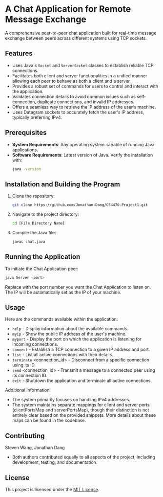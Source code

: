 # A Chat Application for Remote Message Exchange

A comprehensive peer-to-peer chat application built for real-time message exchange between peers across different systems using TCP sockets.

## Features
- Uses Java's `Socket` and `ServerSocket` classes to establish reliable TCP connections.
- Facilitates both client and server functionalities in a unified manner allowing each peer to behave as both a client and a server.
- Provides a robust set of commands for users to control and interact with the application.
- Validates connection details to avoid common issues such as self-connection, duplicate connections, and invalid IP addresses.
- Offers a seamless way to retrieve the IP address of the user's machine.
- Uses Datagram sockets to accurately fetch the user's IP address, typically preferring IPv4.

## Prerequisites
- **System Requirements**: Any operating system capable of running Java applications.
- **Software Requirements**: Latest version of Java. Verify the installation with:
    ```bash
    java -version
    ```

## Installation and Building the Program
1. Clone the repository:
    ```bash
    git clone https://github.com/Jonathan-Dang/CS4470-Project1.git
    ```
2. Navigate to the project directory:
    ```bash
    cd [File Directory Name]
    ```
3. Compile the Java file:
    ```bash
    javac chat.java
    ```

## Running the Application
To initiate the Chat Application peer:
```bash
java Server <port>
```
Replace <port> with the port number you want the Chat Application to listen on. The IP will be automatically set as the IP of your machine.

## Usage
Here are the commands available within the application:
- `help` - Display information about the available commands.
- `myip` - Show the public IP address of the user's machine.
- `myport` - Display the port on which the application is listening for incoming connections.
- `connect` <destination> <port> - Establish a TCP connection to a given IP address and port.
- `list` - List all active connections with their details.
- `terminate` <connection_id> - Disconnect from a specific connection using its ID.
- `send` <connection_id> <message> - Transmit a message to a connected peer using its connection ID.
- `exit` - Shutdown the application and terminate all active connections.

Additional Information
- The system primarily focuses on handling IPv4 addresses.
- The system maintains separate mappings for client and server ports (clientPortsMap and serverPortsMap), though their distinction is not entirely clear based on the provided snippets. More details about these maps can be found in the codebase.

## Contributing
Steven Wang, Jonathan Dang
- Both authors contributed equally to all aspects of the project, including development, testing, and documentation.

## License
This project is licensed under the [MIT License](LICENSE).